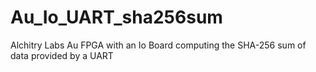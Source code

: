 # Au_Io_UART_sha256sum
Alchitry Labs Au FPGA with an Io Board computing the SHA-256 sum of data provided by a UART

